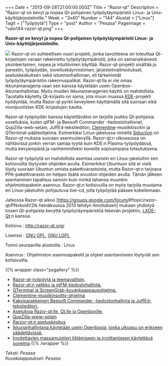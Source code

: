 +++
Date = "2013-09-28T21:00:00.000Z"
Title = "Razor-qt"
Description = "Razor-qt on kevyt ja nopea Qt-pohjainen työpöytäympäristö Linux- ja Unix-käyttöjärjestelmille."
Week = "3x40"
Number = "144"
Alustat = ["Linux"]
Tagit = ["Työpöytä"]
Type = "post"
Author = "Pesasa"
Pageimage = "valo144-razor-qt.png"
+++


**Razor-qt on kevyt ja nopea Qt-pohjainen työpöytäympäristö Linux- ja
Unix-käyttöjärjestelmille.**

![ ](/images/valo144-razor-qt.png "fig:valo144-razor-qt.png") Razor-qt on
suhteellisen nuori projekti, jonka tavoitteena on toteuttaa
Qt-kirjastojen varaan rakennettu työpöytäympäristö, joka on
samanaikaisesti yksinkertainen, nopea ja intuitiivinen käyttää.
Razor-qt-projekti sisältää jo paneelin, työpöydän, sovelluskäynnistimen,
järjestelmäilmoitukset, asetuskeskuksen sekä istunnonhallinnan, eli
tärkeimmät työpöytäympäristön rakennuspalikat. Razor-qt:lla ei ole omaa
ikkunamanageria vaan sen kanssa käytetään usein
Openbox-ikkunanhallintaa. Myös muiden ikkunamanagerien käyttö on
mahdollista. Taustalla käytetty Qt-kirjasto on sama, jota muun muassa
[KDE](KDE)-projekti hyödyntää, mutta Razor-qt pyrkii
keveyteen käyttämällä sitä suoraan eikä monipuolisten KDE-kirjastojen
kautta.

Razor-qt-työpöydän kanssa käytettäväksi on tarjolla joukko Qt-pohjaisia
sovelluksia, kuten qtFM- ja Beesoft Commander -tiedostohallinnat,
QupZilla-web-selain, JuffEd-tekstieditori,
[Clementine](Clementine)-musiikkisoitin ja
QTerminal-pääteohjelma. Esimerkiksi Linux-jakelussa nimeltä
[Siduction](http://siduction.org/) on Razor-qt mukana suoraan
asennuslevyllä. Razor-qt:n ulkoasussa on nähtävissä jonkin verran samaa
tyyliä kuin KDE:n Plasma-työpöydässä, mutta kevyempänä ja vanhemmillekin
koneille sopivampana toteutuksena.

Razor-qt-työpöytä on mahdollista asentaa useisiin eri Linux-jakeluihin
sen kotisivuilta löytyvien ohjeiden avulla. Esimerkiksi Ubuntuun sitä ei
vielä löydy suoraan Ubuntun omista pakettivarastoista, mutta Razor-qt:n
tarjoava PPA-pakettivarasto on helppo lisätä sivuston ohjeiden avulla.
Tämän jälkeen asentaminen tapahtuu samoin kuin minkä tahansa muunkin
ohjelmistopaketin asennus. Razor-qt:n kotisivuilla on myös tarjolla
muutama eri Linux-jakeluihin pohjautuva live-cd, jolla työpöytää pääsee
kokeilemaan.

Jatkossa Razor-qt aikoo
[<https://groups.google.com/forum/>\#!topic/razor-qt/PNvkoidV2Ik
heinäkuussa 2013 tehdyn ilmoituksen] mukaan yhdistyä toisen Qt-pohjaista
kevyttä työpöytäympäristöä tekevän projektin,
[LXDE-Qt](http://wiki.lxde.org/en/LXDE-Qt):n kanssa.

Kotisivu
:   <http://razor-qt.org/>

Lisenssi
:   [GNU GPL](GNU_GPL), [GNU LGPL](GNU_LGPL)

Toimii seuraavilla alustoilla
:   Linux

Asennus
:   Ohjelmiston asennuspaketit ja ohjeet asentamiseen löytyvät sen
    kotisivuilta.

{{% wrapper class="psgallery" %}}
-   [Razor-qt-työpöytä ja teemavalitsin.](/images/razor-qt-1.png)
-   [Razor-qt:n valikko ja
    qtFM-tiedostohallinta.](/images/razor-qt-2.png)
-   [QTerminal ja
    ScreenGrab-kuvankaappausohjelma.](/images/razor-qt-3.png)
-   [Clementine-musiikinsoitto-ohjelma](/images/razor-qt-4.png)
-   [Kaksisarakkeinen Beesoft Commander -tiedostonhallinta ja
    JuffEd-tekstieditori.](/images/razor-qt-5.png)
-   [Asetuksia Razor-qt:lle, Qt:lle ja
    Openboxille.](/images/razor-qt-6.png)
-   [QupZilla-www-selain](/images/razor-qt-7.png)
-   [Rarzor-qt:n asetuskeskus](/images/razor-qt-8.png)
-   [Ikkunanhallintana käytetään usein Openboxia, jonka ulkoasu on
    erikseen säädettävissä.](/images/razor-qt-9.png)
-   [Irroitettavien massamuistien liittämiseen ja irroittamiseen
    käytettävä sovelma](/images/razor-qt-10.png)
{{% /wrapper %}}

*Teksti: Pesasa* <br />
*Kuvakaappaukset: Pesasa*


